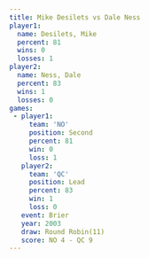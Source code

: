 ```yaml
---
title: Mike Desilets vs Dale Ness
player1:              
  name: Desilets, Mike
  percent: 81         
  wins: 0             
  losses: 1           
player2:              
  name: Ness, Dale    
  percent: 83         
  wins: 1             
  losses: 0           
games:
 - player1:          
     team: 'NO'      
     position: Second
     percent: 81     
     win: 0          
     loss: 1         
   player2:        
     team: 'QC'    
     position: Lead
     percent: 83   
     win: 1        
     loss: 0       
   event: Brier         
   year: 2003           
   draw: Round Robin(11)
   score: NO 4 - QC 9   
---
```

